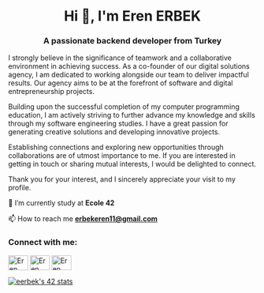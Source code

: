 <h1 align="center">Hi 👋, I'm Eren ERBEK</h1>
<h3 align="center">A passionate backend developer from Turkey</h3>
<p I completed my Associate's degree in Computer Programming with honors. Currently, I am pursuing a software engineering education at Ecole 42, known as the world's most innovative coding school. By engaging in freelance work, I have had the opportunity to collaborate on various projects and enhance my problem-solving skills.

I strongly believe in the significance of teamwork and a collaborative environment in achieving success. As a co-founder of our digital solutions agency, I am dedicated to working alongside our team to deliver impactful results. Our agency aims to be at the forefront of software and digital entrepreneurship projects.

Building upon the successful completion of my computer programming education, I am actively striving to further advance my knowledge and skills through my software engineering studies. I have a great passion for generating creative solutions and developing innovative projects.

Establishing connections and exploring new opportunities through collaborations are of utmost importance to me. If you are interested in getting in touch or sharing mutual interests, I would be delighted to connect.

Thank you for your interest, and I sincerely appreciate your visit to my profile.                                 </p>

🔭 I’m currently study at **Ecole 42**

📫 How to reach me **erbekeren11@gmail.com**

 <h3 align="left">Connect with me:</h3>
<a href="https://linkedin.com/in/Errennerbk" target="blank"><img align="center" src="https://raw.githubusercontent.com/rahuldkjain/github-profile-readme-generator/master/src/images/icons/Social/linked-in-alt.svg" alt="Eren ERBEK" height="30" width="40" /></a>
<a href="https://instagram.com/Erennerbkk" target="blank"><img align="center" src="https://raw.githubusercontent.com/rahuldkjain/github-profile-readme-generator/master/src/images/icons/Social/instagram.svg" alt="Eren ERBEK" height="30" width="40" /></a>
<a href="https://discord.gg/ErrennErbk" target="blank"><img align="center" src="https://raw.githubusercontent.com/rahuldkjain/github-profile-readme-generator/master/src/images/icons/Social/discord.svg" alt="Eren ERBEK" height="30" width="40" /></a>
   
[![eerbek's 42 stats](https://badge42.vercel.app/api/v2/cllas95s5002608ljs4q4rgdt/stats?cursusId=21&coalitionId=362)](https://github.com/JaeSeoKim/badge42)
